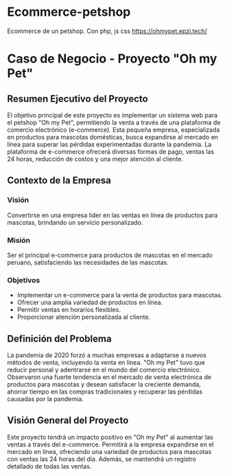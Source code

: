 # Ecommerce-petshop
Ecommerce de un petshop. Con php, js css
https://ohmypet.epzi.tech/

# Caso de Negocio - Proyecto "Oh my Pet"

## Resumen Ejecutivo del Proyecto

El objetivo principal de este proyecto es implementar un sistema web para el petshop "Oh my Pet", permitiendo la venta a través de una plataforma de comercio electrónico (e-commerce). Esta pequeña empresa, especializada en productos para mascotas domésticas, busca expandirse al mercado en línea para superar las pérdidas experimentadas durante la pandemia. La plataforma de e-commerce ofrecerá diversas formas de pago, ventas las 24 horas, reducción de costos y una mejor atención al cliente.

## Contexto de la Empresa

### Visión

Convertirse en una empresa líder en las ventas en línea de productos para mascotas, brindando un servicio personalizado.

### Misión

Ser el principal e-commerce para productos de mascotas en el mercado peruano, satisfaciendo las necesidades de las mascotas.

### Objetivos

- Implementar un e-commerce para la venta de productos para mascotas.
- Ofrecer una amplia variedad de productos en línea.
- Permitir ventas en horarios flexibles.
- Proporcionar atención personalizada al cliente.

## Definición del Problema

La pandemia de 2020 forzó a muchas empresas a adaptarse a nuevos métodos de venta, incluyendo la venta en línea. "Oh my Pet" tuvo que reducir personal y adentrarse en el mundo del comercio electrónico. Observaron una fuerte tendencia en el mercado de venta electrónica de productos para mascotas y desean satisfacer la creciente demanda, ahorrar tiempo en las compras tradicionales y recuperar las pérdidas causadas por la pandemia.

## Visión General del Proyecto

Este proyecto tendrá un impacto positivo en "Oh my Pet" al aumentar las ventas a través del e-commerce. Permitirá a la empresa expandirse en el mercado en línea, ofreciendo una variedad de productos para mascotas con ventas las 24 horas del día. Además, se mantendrá un registro detallado de todas las ventas.

